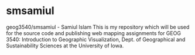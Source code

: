 # smsamiul
geog3540/smsamiul - Samiul Islam
This is my repository which will be used for the source code and publishing web mapping assignments for GEOG 3540: Introduction to Geographic Visualization, Dept. of  Geographical and Sustainability Sciences at the University of Iowa.
